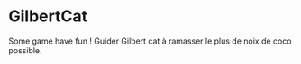 GilbertCat
==========

Some game have fun !
Guider Gilbert cat à ramasser le plus de noix de coco possible.
